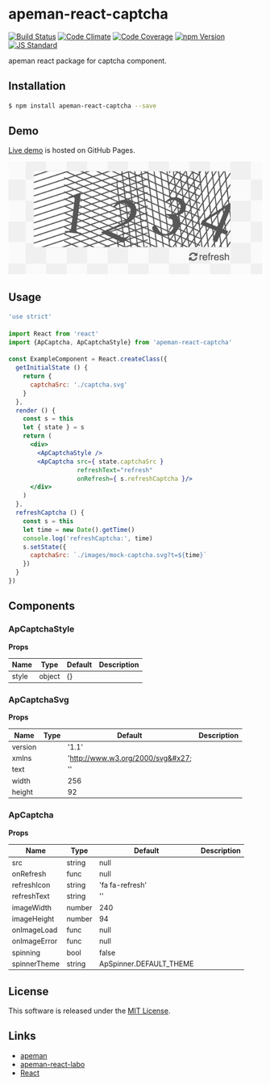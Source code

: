 apeman-react-captcha
==========

<!---
This file is generated by ape-tmpl. Do not update manually.
--->

<!-- Badge Start -->
<a name="badges"></a>

[![Build Status][bd_travis_shield_url]][bd_travis_url]
[![Code Climate][bd_codeclimate_shield_url]][bd_codeclimate_url]
[![Code Coverage][bd_codeclimate_coverage_shield_url]][bd_codeclimate_url]
[![npm Version][bd_npm_shield_url]][bd_npm_url]
[![JS Standard][bd_standard_shield_url]][bd_standard_url]

[bd_repo_url]: https://github.com/apeman-react-labo/apeman-react-captcha
[bd_travis_url]: http://travis-ci.org/apeman-react-labo/apeman-react-captcha
[bd_travis_shield_url]: http://img.shields.io/travis/apeman-react-labo/apeman-react-captcha.svg?style=flat
[bd_travis_com_url]: http://travis-ci.com/apeman-react-labo/apeman-react-captcha
[bd_travis_com_shield_url]: https://api.travis-ci.com/apeman-react-labo/apeman-react-captcha.svg?token=
[bd_license_url]: https://github.com/apeman-react-labo/apeman-react-captcha/blob/master/LICENSE
[bd_codeclimate_url]: http://codeclimate.com/github/apeman-react-labo/apeman-react-captcha
[bd_codeclimate_shield_url]: http://img.shields.io/codeclimate/github/apeman-react-labo/apeman-react-captcha.svg?style=flat
[bd_codeclimate_coverage_shield_url]: http://img.shields.io/codeclimate/coverage/github/apeman-react-labo/apeman-react-captcha.svg?style=flat
[bd_gemnasium_url]: https://gemnasium.com/apeman-react-labo/apeman-react-captcha
[bd_gemnasium_shield_url]: https://gemnasium.com/apeman-react-labo/apeman-react-captcha.svg
[bd_npm_url]: http://www.npmjs.org/package/apeman-react-captcha
[bd_npm_shield_url]: http://img.shields.io/npm/v/apeman-react-captcha.svg?style=flat
[bd_standard_url]: http://standardjs.com/
[bd_standard_shield_url]: https://img.shields.io/badge/code%20style-standard-brightgreen.svg

<!-- Badge End -->


<!-- Description Start -->
<a name="description"></a>

apeman react package for captcha component.

<!-- Description End -->


<!-- Overview Start -->
<a name="overview"></a>



<!-- Overview End -->


<!-- Sections Start -->
<a name="sections"></a>

<!-- Section from "doc/guides/01.Installation.md.hbs" Start -->

<a name="section-doc-guides-01-installation-md"></a>

Installation
-----

```bash
$ npm install apeman-react-captcha --save
```


<!-- Section from "doc/guides/01.Installation.md.hbs" End -->

<!-- Section from "doc/guides/02.Demo.md.hbs" Start -->

<a name="section-doc-guides-02-demo-md"></a>

Demo
-----

[Live demo][demo_url] is hosted on GitHub Pages.

[![Demo Image](./doc/images/screenshot.png)][demo_url]

[demo_url]: http://apeman-react-labo.github.io/apeman-react-captcha/demo/demo.html


<!-- Section from "doc/guides/02.Demo.md.hbs" End -->

<!-- Section from "doc/guides/03.Usage.md.hbs" Start -->

<a name="section-doc-guides-03-usage-md"></a>

Usage
---------

```jsx
'use strict'

import React from 'react'
import {ApCaptcha, ApCaptchaStyle} from 'apeman-react-captcha'

const ExampleComponent = React.createClass({
  getInitialState () {
    return {
      captchaSrc: './captcha.svg'
    }
  },
  render () {
    const s = this
    let { state } = s
    return (
      <div>
        <ApCaptchaStyle />
        <ApCaptcha src={ state.captchaSrc }
                   refreshText="refresh"
                   onRefresh={ s.refreshCaptcha }/>
      </div>
    )
  },
  refreshCaptcha () {
    const s = this
    let time = new Date().getTime()
    console.log('refreshCaptcha:', time)
    s.setState({
      captchaSrc: `./images/mock-captcha.svg?t=${time}`
    })
  }
})

```



<!-- Section from "doc/guides/03.Usage.md.hbs" End -->

<!-- Section from "doc/guides/04.Components.md.hbs" Start -->

<a name="section-doc-guides-04-components-md"></a>

Components
-----


### ApCaptchaStyle

**Props**

| Name | Type | Default | Description |
| ---- | ---- | ------- | ----------- |
| style | object | {} | |  |

### ApCaptchaSvg

**Props**

| Name | Type | Default | Description |
| ---- | ---- | ------- | ----------- |
| version |  | &#x27;1.1&#x27; | |  |
| xmlns |  | &#x27;http://www.w3.org/2000/svg&#x27; | |  |
| text |  | &#x27;&#x27; | |  |
| width |  | 256 | |  |
| height |  | 92 | |  |

### ApCaptcha

**Props**

| Name | Type | Default | Description |
| ---- | ---- | ------- | ----------- |
| src | string | null | | Image source url |
| onRefresh | func | null | | Handler for refresh |
| refreshIcon | string | &#x27;fa fa-refresh&#x27; | |  |
| refreshText | string | &#x27;&#x27; | |  |
| imageWidth | number | 240 | |  |
| imageHeight | number | 94 | |  |
| onImageLoad | func | null | |  |
| onImageError | func | null | |  |
| spinning | bool | false | |  |
| spinnerTheme | string | ApSpinner.DEFAULT_THEME | |  |


<!-- Section from "doc/guides/04.Components.md.hbs" End -->


<!-- Sections Start -->


<!-- LICENSE Start -->
<a name="license"></a>

License
-------
This software is released under the [MIT License](https://github.com/apeman-react-labo/apeman-react-captcha/blob/master/LICENSE).

<!-- LICENSE End -->


<!-- Links Start -->
<a name="links"></a>

Links
------

+ [apeman][apeman_url]
+ [apeman-react-labo][apeman_react_labo_url]
+ [React][react_url]

[apeman_url]: https://github.com/apeman-labo/apeman
[apeman_react_labo_url]: https://github.com/apeman-react-labo
[react_url]: https://facebook.github.io/react/

<!-- Links End -->
